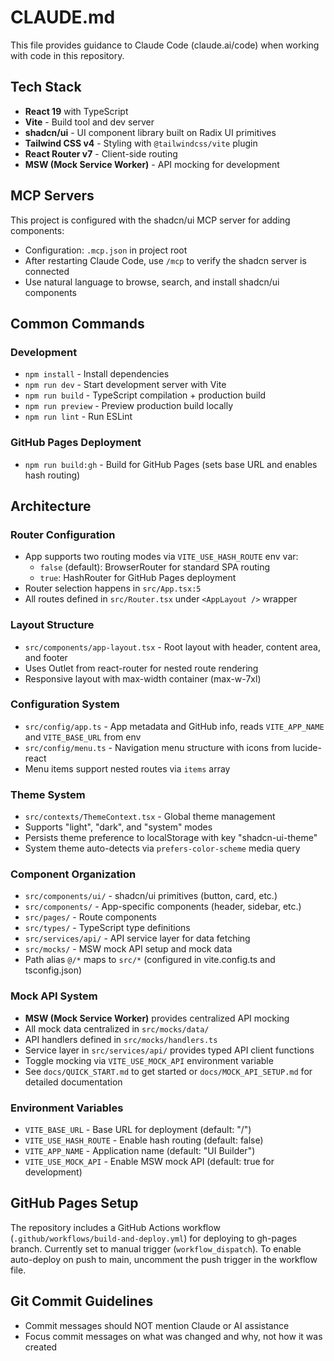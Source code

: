 # CLAUDE.md

This file provides guidance to Claude Code (claude.ai/code) when working with code in this repository.

## Tech Stack

- **React 19** with TypeScript
- **Vite** - Build tool and dev server
- **shadcn/ui** - UI component library built on Radix UI primitives
- **Tailwind CSS v4** - Styling with `@tailwindcss/vite` plugin
- **React Router v7** - Client-side routing
- **MSW (Mock Service Worker)** - API mocking for development

## MCP Servers

This project is configured with the shadcn/ui MCP server for adding components:
- Configuration: `.mcp.json` in project root
- After restarting Claude Code, use `/mcp` to verify the shadcn server is connected
- Use natural language to browse, search, and install shadcn/ui components

## Common Commands

### Development
- `npm install` - Install dependencies
- `npm run dev` - Start development server with Vite
- `npm run build` - TypeScript compilation + production build
- `npm run preview` - Preview production build locally
- `npm run lint` - Run ESLint

### GitHub Pages Deployment
- `npm run build:gh` - Build for GitHub Pages (sets base URL and enables hash routing)

## Architecture

### Router Configuration
- App supports two routing modes via `VITE_USE_HASH_ROUTE` env var:
  - `false` (default): BrowserRouter for standard SPA routing
  - `true`: HashRouter for GitHub Pages deployment
- Router selection happens in `src/App.tsx:5`
- All routes defined in `src/Router.tsx` under `<AppLayout />` wrapper

### Layout Structure
- `src/components/app-layout.tsx` - Root layout with header, content area, and footer
- Uses Outlet from react-router for nested route rendering
- Responsive layout with max-width container (max-w-7xl)

### Configuration System
- `src/config/app.ts` - App metadata and GitHub info, reads `VITE_APP_NAME` and `VITE_BASE_URL` from env
- `src/config/menu.ts` - Navigation menu structure with icons from lucide-react
- Menu items support nested routes via `items` array

### Theme System
- `src/contexts/ThemeContext.tsx` - Global theme management
- Supports "light", "dark", and "system" modes
- Persists theme preference to localStorage with key "shadcn-ui-theme"
- System theme auto-detects via `prefers-color-scheme` media query

### Component Organization
- `src/components/ui/` - shadcn/ui primitives (button, card, etc.)
- `src/components/` - App-specific components (header, sidebar, etc.)
- `src/pages/` - Route components
- `src/types/` - TypeScript type definitions
- `src/services/api/` - API service layer for data fetching
- `src/mocks/` - MSW mock API setup and mock data
- Path alias `@/*` maps to `src/*` (configured in vite.config.ts and tsconfig.json)

### Mock API System
- **MSW (Mock Service Worker)** provides centralized API mocking
- All mock data centralized in `src/mocks/data/`
- API handlers defined in `src/mocks/handlers.ts`
- Service layer in `src/services/api/` provides typed API client functions
- Toggle mocking via `VITE_USE_MOCK_API` environment variable
- See `docs/QUICK_START.md` to get started or `docs/MOCK_API_SETUP.md` for detailed documentation

### Environment Variables
- `VITE_BASE_URL` - Base URL for deployment (default: "/")
- `VITE_USE_HASH_ROUTE` - Enable hash routing (default: false)
- `VITE_APP_NAME` - Application name (default: "UI Builder")
- `VITE_USE_MOCK_API` - Enable MSW mock API (default: true for development)

## GitHub Pages Setup
The repository includes a GitHub Actions workflow (`.github/workflows/build-and-deploy.yml`) for deploying to gh-pages branch. Currently set to manual trigger (`workflow_dispatch`). To enable auto-deploy on push to main, uncomment the push trigger in the workflow file.

## Git Commit Guidelines
- Commit messages should NOT mention Claude or AI assistance
- Focus commit messages on what was changed and why, not how it was created
